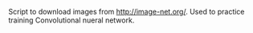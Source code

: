 Script to download images from http://image-net.org/. Used to practice training Convolutional nueral network.
